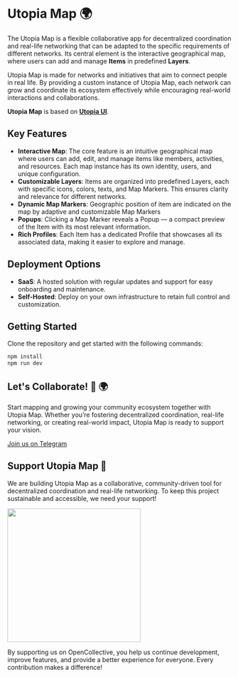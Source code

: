# Utopia Map 🌍

The Utopia Map is a flexible collaborative app for decentralized coordination and real-life networking that can be adapted to the specific requirements of different networks. Its central element is the interactive geographical map, where users can add and manage **Items** in predefined **Layers**.

Utopia Map is made for networks and initiatives  that aim to connect people in real life. By providing a custom instance of Utopia Map, each network can grow and coordinate its ecosystem effectively while encouraging real-world interactions and collaborations.

**Utopia Map** is based on **[Utopia UI](https://github.com/utopia-os/utopia-ui)**.

## Key Features

- **Interactive Map**: The core feature is an intuitive geographical map where users can add, edit, and manage items like members, activities, and resources. Each map instance has its own identity, users, and unique configuration.
- **Customizable Layers**: Items are organized into predefined Layers, each with specific icons, colors, texts, and Map Markers. This ensures clarity and relevance for different networks.
- **Dynamic Map Markers**:  Geographic position of item are indicated on the map by adaptive and customizable Map Markers
- **Popups**: Clicking a Map Marker reveals a Popup — a compact preview of the Item with its most relevant information.
- **Rich Profiles**: Each Item has a dedicated Profile that showcases all its associated data, making it easier to explore and manage.

## Deployment Options

- **SaaS**: A hosted solution with regular updates and support for easy onboarding and maintenance.
- **Self-Hosted**: Deploy on your own infrastructure to retain full control and customization.

## Getting Started

Clone the repository and get started with the following commands:

```bash
npm install
npm run dev
```

## Let's Collaborate! 🌱 🌍

Start mapping and growing your community ecosystem together with Utopia Map. Whether you’re fostering decentralized coordination, real-life networking, or creating real-world impact, Utopia Map is ready to support your vision.

[Join us on Telegram](https://t.me/UtopiaMap)

## Support Utopia Map 💚

We are building Utopia Map as a collaborative, community-driven tool for decentralized coordination and real-life networking. To keep this project sustainable and accessible, we need your support!

<a href="https://opencollective.com/utopia-project">
    <img width="300" src="https://opencollective.com/utopia-project/donate/button@2x.png?color=blue" />
</a>

By supporting us on OpenCollective, you help us continue development, improve features, and provide a better experience for everyone. Every contribution makes a difference!
